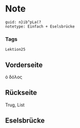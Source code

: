 # Note
```
guid: n}ib^pLa(?
notetype: Einfach + Eselsbrücke
```

### Tags
```
Lektion25
```

## Vorderseite
ὀ δόλος

## Rückseite
Trug, List

## Eselsbrücke

